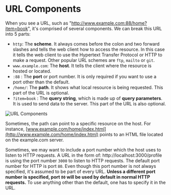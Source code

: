 <!--title={URL Components}-->

# URL Components

When you see a URL, such as "http://www.example.com:88/home?item=book", it's comprised of several components. We can break this URL into 5 parts:

- `http`: The **scheme**. It always comes before the colon and two forward slashes and tells the web client how to access the resource. In this case it tells the web client to use the Hypertext Transfer Protocol or HTTP to make a request. Other popular URL schemes are `ftp`, `mailto` or `git`.
- `www.example.com`: The **host**. It tells the client where the resource is hosted or located.
- `:88` : The **port** or port number. It is only required if you want to use a port other than the default.
- `/home/`: The **path**. It shows what local resource is being requested. This part of the URL is optional.
- `?item=book` : The **query string**, which is made up of **query parameters**. It is used to send data to the server. This part of the URL is also optional.



![URL Components](https://d186loudes4jlv.cloudfront.net/http/images/url_components.png)



Sometimes, the path can point to a specific resource on the host. For instance, [www.example.com/home/index.html](http://www.example.com/home/index.html) points to an HTML file located on the example.com server.

Sometimes, we may want to include a port number which the host uses to listen to HTTP requests. A URL in the form of: http://localhost:3000/profile is using the port number `3000` to listen to HTTP requests. The default port number for HTTP is port `80`. Even though this port number is not always specified, it's assumed to be part of every URL. **Unless a different port number is specified, port `80` will be used by default in normal HTTP requests.** To use anything other than the default, one has to specify it in the URL.